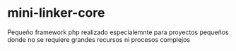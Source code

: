 mini-linker-core
================

Pequeño framework php realizado especialemnte para proyectos pequeños donde no se requiere grandes recursos ni procesos complejos